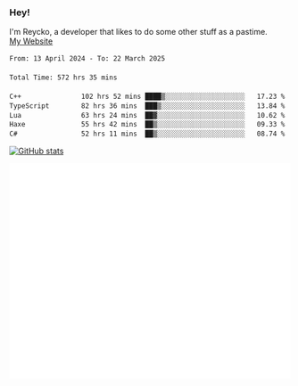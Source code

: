 ### Hey!
I'm Reycko, a developer that likes to do some other stuff as a pastime.  
[My Website](https://reycko.root.sx)

<!--START_SECTION:wakasection-->

```txt
From: 13 April 2024 - To: 22 March 2025

Total Time: 572 hrs 35 mins

C++               102 hrs 52 mins ████▒░░░░░░░░░░░░░░░░░░░░   17.23 %
TypeScript        82 hrs 36 mins  ███▒░░░░░░░░░░░░░░░░░░░░░   13.84 %
Lua               63 hrs 24 mins  ██▓░░░░░░░░░░░░░░░░░░░░░░   10.62 %
Haxe              55 hrs 42 mins  ██▒░░░░░░░░░░░░░░░░░░░░░░   09.33 %
C#                52 hrs 11 mins  ██▒░░░░░░░░░░░░░░░░░░░░░░   08.74 %
```

<!--END_SECTION:wakasection-->

[![GitHub stats](https://github-readme-stats.vercel.app/api?username=Reycko&show_icons=true&theme=dark&hide_title=true&count_private=true)](https://github.com/anuraghazra/github-readme-stats)

![Metrics](/github-metrics.svg)

